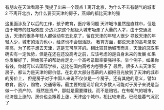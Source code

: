 有朋友在天津看房子
我提了出来一个观点
1 离开北京，为什么不去有朝气的城市
2 不离开北京，为什么要买天津的房子，燕郊的都比天津的强

这里面涉及了以后的工作，孩子教育，医疗等问题
天津城市虽然是直辖市，但是由于城市的虹吸效应  旁边北京这个超级大城市吸走了大量的人才，由于交通发达，天津的很多年轻人都做动车去北京了，留在天津的年轻人很少
导致天津的年轻人少，城市的活力也小，经济也不会很活跃。
教育方面，都说天津的高考录取率高，为了孩子想去天津，这是无可厚非的。相比较其他城市而言，天津的录取率确实有一定优势，但是在还在还没高考之前，应该考虑的是自身未来的发展
如果你发展好了，带给孩子的帮助肯定比一个高考录取率要强得多。举个例子，如果你有钱，你就可以去国际学校，这比在国内高考内卷强多了
最后，很多人去天津买房子，都认为是天津的房价低，在北京大部分高薪的人都把目光放到了天津的城市的房价上，
但是房子对于中国人来说不仅仅是一个房子，还有其他的意义，譬如教育，医疗，购物，交通等等。最主要的是现阶段大多数人可能对于房子来说是当做一个资产的。
既然是资产，那就是需要赚钱，而不是赔钱。在有朝气的城市，经济是上涨的，房价也会跟着上涨，天津这个城市，相比较来说，已经是暮气沉沉了
